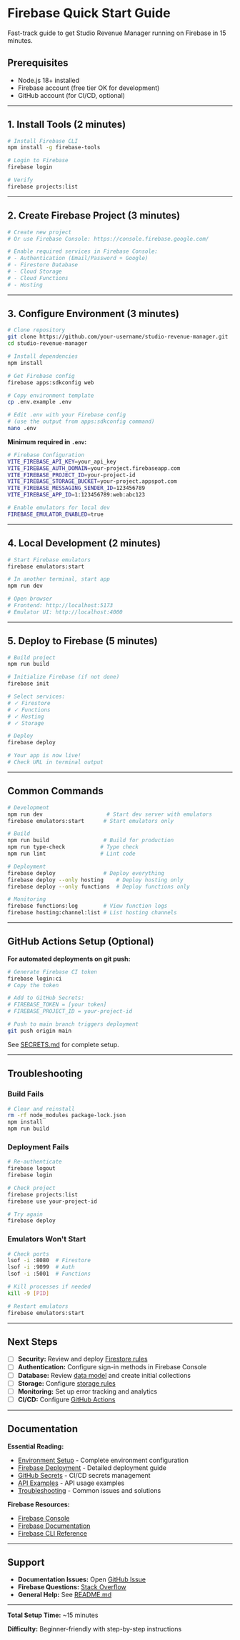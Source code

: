 # Firebase Quick Start Guide

Fast-track guide to get Studio Revenue Manager running on Firebase in 15 minutes.

## Prerequisites

- Node.js 18+ installed
- Firebase account (free tier OK for development)
- GitHub account (for CI/CD, optional)

---

## 1. Install Tools (2 minutes)

```bash
# Install Firebase CLI
npm install -g firebase-tools

# Login to Firebase
firebase login

# Verify
firebase projects:list
```

---

## 2. Create Firebase Project (3 minutes)

```bash
# Create new project
# Or use Firebase Console: https://console.firebase.google.com/

# Enable required services in Firebase Console:
# - Authentication (Email/Password + Google)
# - Firestore Database
# - Cloud Storage
# - Cloud Functions
# - Hosting
```

---

## 3. Configure Environment (3 minutes)

```bash
# Clone repository
git clone https://github.com/your-username/studio-revenue-manager.git
cd studio-revenue-manager

# Install dependencies
npm install

# Get Firebase config
firebase apps:sdkconfig web

# Copy environment template
cp .env.example .env

# Edit .env with your Firebase config
# (use the output from apps:sdkconfig command)
nano .env
```

**Minimum required in `.env`:**

```bash
# Firebase Configuration
VITE_FIREBASE_API_KEY=your_api_key
VITE_FIREBASE_AUTH_DOMAIN=your-project.firebaseapp.com
VITE_FIREBASE_PROJECT_ID=your-project-id
VITE_FIREBASE_STORAGE_BUCKET=your-project.appspot.com
VITE_FIREBASE_MESSAGING_SENDER_ID=123456789
VITE_FIREBASE_APP_ID=1:123456789:web:abc123

# Enable emulators for local dev
FIREBASE_EMULATOR_ENABLED=true
```

---

## 4. Local Development (2 minutes)

```bash
# Start Firebase emulators
firebase emulators:start

# In another terminal, start app
npm run dev

# Open browser
# Frontend: http://localhost:5173
# Emulator UI: http://localhost:4000
```

---

## 5. Deploy to Firebase (5 minutes)

```bash
# Build project
npm run build

# Initialize Firebase (if not done)
firebase init

# Select services:
# ✓ Firestore
# ✓ Functions
# ✓ Hosting
# ✓ Storage

# Deploy
firebase deploy

# Your app is now live!
# Check URL in terminal output
```

---

## Common Commands

```bash
# Development
npm run dev                    # Start dev server with emulators
firebase emulators:start      # Start emulators only

# Build
npm run build                 # Build for production
npm run type-check           # Type check
npm run lint                 # Lint code

# Deployment
firebase deploy               # Deploy everything
firebase deploy --only hosting    # Deploy hosting only
firebase deploy --only functions  # Deploy functions only

# Monitoring
firebase functions:log        # View function logs
firebase hosting:channel:list # List hosting channels
```

---

## GitHub Actions Setup (Optional)

**For automated deployments on git push:**

```bash
# Generate Firebase CI token
firebase login:ci
# Copy the token

# Add to GitHub Secrets:
# FIREBASE_TOKEN = [your token]
# FIREBASE_PROJECT_ID = your-project-id

# Push to main branch triggers deployment
git push origin main
```

See [SECRETS.md](../.github/SECRETS.md) for complete setup.

---

## Troubleshooting

### Build Fails

```bash
# Clear and reinstall
rm -rf node_modules package-lock.json
npm install
npm run build
```

### Deployment Fails

```bash
# Re-authenticate
firebase logout
firebase login

# Check project
firebase projects:list
firebase use your-project-id

# Try again
firebase deploy
```

### Emulators Won't Start

```bash
# Check ports
lsof -i :8080  # Firestore
lsof -i :9099  # Auth
lsof -i :5001  # Functions

# Kill processes if needed
kill -9 [PID]

# Restart emulators
firebase emulators:start
```

---

## Next Steps

- [ ] **Security:** Review and deploy [Firestore rules](../firestore.rules)
- [ ] **Authentication:** Configure sign-in methods in Firebase Console
- [ ] **Database:** Review [data model](../ERD.md) and create initial collections
- [ ] **Storage:** Configure [storage rules](../storage.rules)
- [ ] **Monitoring:** Set up error tracking and analytics
- [ ] **CI/CD:** Configure [GitHub Actions](../.github/workflows/)

---

## Documentation

**Essential Reading:**

- [Environment Setup](./ENVIRONMENT_SETUP.md) - Complete environment configuration
- [Firebase Deployment](./FIREBASE_DEPLOYMENT.md) - Detailed deployment guide
- [GitHub Secrets](../.github/SECRETS.md) - CI/CD secrets management
- [API Examples](./API_EXAMPLES.md) - API usage examples
- [Troubleshooting](./TROUBLESHOOTING.md) - Common issues and solutions

**Firebase Resources:**

- [Firebase Console](https://console.firebase.google.com/)
- [Firebase Documentation](https://firebase.google.com/docs)
- [Firebase CLI Reference](https://firebase.google.com/docs/cli)

---

## Support

- **Documentation Issues:** Open [GitHub Issue](https://github.com/philokalos/studio-revenue-manager/issues)
- **Firebase Questions:** [Stack Overflow](https://stackoverflow.com/questions/tagged/firebase)
- **General Help:** See [README.md](../README.md)

---

**Total Setup Time:** ~15 minutes

**Difficulty:** Beginner-friendly with step-by-step instructions
